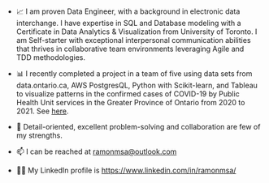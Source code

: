 
- :chart_with_upwards_trend: I am proven Data Engineer, with a background in electronic data interchange. I have expertise in SQL and Database modeling with a Certificate in Data Analytics & Visualization from University of Toronto. I am Self-starter with exceptional interpersonal communication abilities that thrives in collaborative team environments leveraging Agile and TDD methodologies. 


- :bar_chart: I recently completed a project in a team of five using data sets from data.ontario.ca, AWS PostgresQL, Python with Scikit-learn, and Tableau to visualize patterns in the confirmed cases of COVID-19 by Public Health Unit services in the Greater Province of Ontario from 2020 to 2021. See [here](https://github.com/ramonmsa/COVID-19-Confirmed-Cases-in-Ontario).

 - :wrench: Detail-oriented, excellent problem-solving and collaboration are few of my strengths.

- 📫 I can be reached at ramonmsa@outlook.com  

- :technologist: My LinkedIn profile is https://www.linkedin.com/in/ramonmsa/


<!---
ramonmsa/ramonmsa is a ✨ special ✨ repository because its `README.md` (this file) appears on your GitHub profile.
You can click the Preview link to take a look at your changes.
--->
